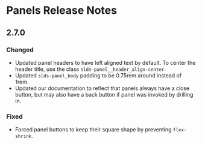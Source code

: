 <!-- Release notes authoring guidelines: http://keepachangelog.com/ -->

# Panels Release Notes

<!-- ## [Unreleased] -->

## 2.7.0

### Changed

- Updated panel headers to have left aligned text by default. To center the header title, use the class `slds-panel__header_align-center`.
- Updated `slds-panel_body` padding to be 0.75rem around instead of 1rem.
- Updated our documentation to reflect that panels always have a close button, but may also have a back button if panel was invoked by drilling in.

### Fixed

- Forced panel buttons to keep their square shape by preventing `flex-shrink`.
